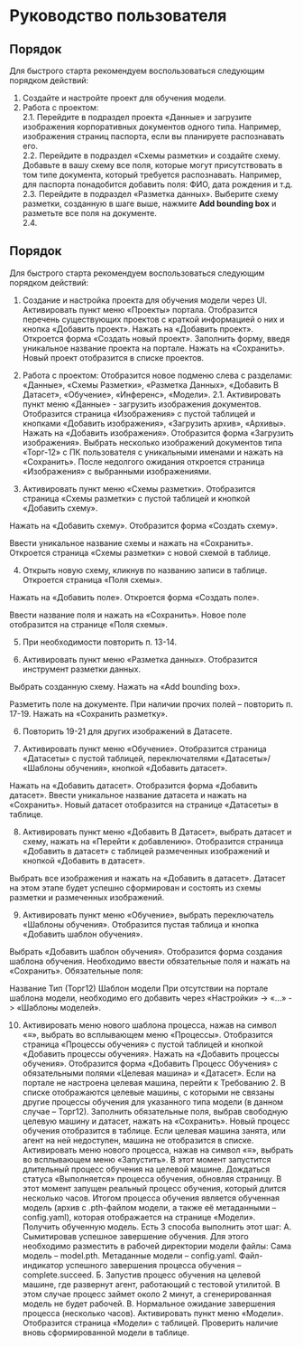 # Руководство пользователя



## Порядок 

Для быстрого старта рекомендуем воспользоваться следующим порядком действий:

1. Создайте и настройте проект для обучения модели.
2. Работа с проектом:\
   2.1. Перейдите в подраздел проекта «Данные» и загрузите изображения корпоративных документов одного типа. Например, изображения страниц паспорта, если вы планируете распознавать его.\
   2.2. Перейдите в подраздел «Схемы разметки» и создайте схему. Добавьте в вашу схему все поля, которые могут присутствовать в том типе документа, который требуется распознавать. Например, для паспорта понадобится добавить поля: ФИО, дата рождения и т.д.\
   2.3. Перейдите в подраздел «Разметка данных». Выберите схему разметки, созданную в шаге выше, нажмите **Add bounding box** и разметьте все поля на документе.\
   2.4. 



## Порядок 

Для быстрого старта рекомендуем воспользоваться следующим порядком действий:

1. Создание и настройка проекта для обучения модели через UI. Активировать пункт меню «Проекты» портала. Отобразится перечень существующих проектов с краткой информацией о них и кнопка «Добавить проект».
Нажать на «Добавить проект».
Откроется форма «Создать новый проект».
Заполнить форму, введя уникальное название проекта на портале.
Нажать на «Сохранить».
Новый проект отобразится в списке проектов.

2. Работа с проектом: Отобразится новое подменю слева с разделами: «Данные», «Схемы Разметки», «Разметка Данных», «Добавить В Датасет», «Обучение», «Инференс», «Модели».
   2.1. Активировать пункт меню «Данные» - загрузить изображения документов. Отобразится страница «Изображения» с пустой таблицей и кнопками «Добавить изображения», «Загрузить архив», «Архивы». Нажать на «Добавить изображения». Отобразится форма «Загрузить изображения». Выбрать несколько изображений документов типа «Торг-12» с ПК пользователя с уникальными именами и нажать на «Сохранить».
После недолгого ожидания откроется страница «Изображения» с выбранными изображениями.

3. Активировать пункт меню «Схемы разметки». Отобразится страница «Схемы разметки» с пустой таблицей и кнопкой «Добавить схему».

Нажать на «Добавить схему». Отобразится форма «Создать схему».

Ввести уникальное название схемы и нажать на «Сохранить». Откроется страница «Схемы разметки» с новой схемой в таблице.

4. Открыть новую схему, кликнув по названию записи в таблице. Откроется страница «Поля схемы».

Нажать на «Добавить поле». Откроется форма «Создать поле».

Ввести название поля и нажать на «Сохранить». Новое поле отобразится на странице «Поля схемы».

5. При необходимости повторить п. 13-14.

5. Активировать пункт меню «Разметка данных». Отобразится инструмент разметки данных.

Выбрать созданную схему. Нажать на «Add bounding box».

Разметить поле на документе. При наличии прочих полей – повторить п. 17-19. Нажать на «Сохранить разметку».

6. Повторить 19-21 для других изображений в Датасете.

7. Активировать пункт меню «Обучение». Отобразится страница «Датасеты» с пустой таблицей, переключателями «Датасеты»/ «Шаблоны обучения», кнопкой «Добавить датасет».

Нажать на «Добавить датасет». Отобразится форма «Добавить датасет». Ввести уникальное название датасета и нажать на «Сохранить». Новый датасет отобразится на странице «Датасеты» в таблице.

8. Активировать пункт меню «Добавить В Датасет», выбрать датасет и схему, нажать на «Перейти к добавлению». Отобразится страница «Добавить в датасет» с таблицей размеченных изображений и кнопкой «Добавить в датасет».

Выбрать все изображения и нажать на «Добавить в датасет». Датасет на этом этапе будет успешно сформирован и состоять из схемы разметки и размеченных изображений.

9. Активировать пункт меню «Обучение», выбрать переключатель «Шаблоны обучения». Отобразится пустая таблица и кнопка «Добавить шаблон обучения».

Выбрать «Добавить шаблон обучения». Отобразится форма создания шаблона обучения. Необходимо ввести обязательные поля и нажать на «Сохранить».
Обязательные поля:

Название
Тип (Торг12)
Шаблон модели
При отсутствии на портале шаблона модели, необходимо его добавить через «Настройки» -> «…» -> «Шаблоны моделей».

10. Активировать меню нового шаблона процесса, нажав на символ «≡», выбрать во всплывающем меню «Процессы». Отобразится страница «Процессы обучения» с пустой таблицей и кнопкой «Добавить процессы обучения».
Нажать на «Добавить процессы обучения». Отобразится форма «Добавить Процесс Обучения» с обязательными полями «Целевая машина» и «Датасет».
Если на портале не настроена целевая машина, перейти к Требованию 2.
В списке отображаются целевые машины, с которыми не связаны другие процессы обучения для указанного типа модели (в данном случае – Торг12).
Заполнить обязательные поля, выбрав свободную целевую машину и датасет, нажать на «Сохранить».
Новый процесс обучения отобразится в таблице.
Если целевая машина занята, или агент на ней недоступен, машина не отобразится в списке.
Активировать меню нового процесса, нажав на символ «≡», выбрать во всплывающем меню «Запустить».
В этот момент запустится длительный процесс обучения на целевой машине.
Дождаться статуса «Выполняется» процесса обучения, обновляя страницу.
В этот момент запущен реальный процесс обучения, который длится несколько часов.
Итогом процесса обучения является обученная модель (архив с .pth-файлом модели, а также её метаданными – config.yaml), которая отображается на странице «Модели».
Получить обученную модель.
Есть 3 способа выполнить этот шаг:
А. Сымитировав успешное завершение обучения.
Для этого необходимо разместить в рабочей директории модели файлы:
Сама модель – model.pth.
Метаданные модели – config.yaml.
Файл-индикатор успешного завершения процесса обучения – complete.succeed.
Б. Запустив процесс обучения на целевой машине, где развернут агент, работающий с тестовой утилитой.
В этом случае процесс займет около 2 минут, а сгенерированная модель не будет рабочей.
В. Нормальное ожидание завершения процесса (несколько часов).
Активировать пункт меню «Модели».
Отобразится страница «Модели» с таблицей.
Проверить наличие вновь сформированной модели в таблице.
